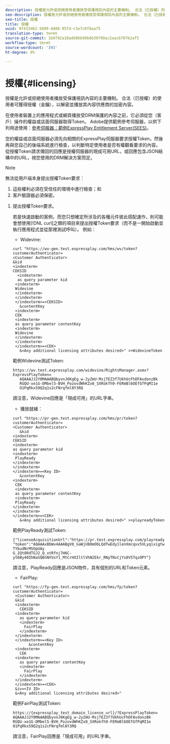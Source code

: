 ```yaml
---
description: 授權是允許或拒絕使用者播放受保護視訊內容的主要機制。 合法（已授權）的使用者可獲得授權（金鑰），以解密並播放其內容供應商的加密內容。
seo-description: 授權是允許或拒絕使用者播放受保護視訊內容的主要機制。 合法（已授權）的使用者可獲得授權（金鑰），以解密並播放其內容供應商的加密內容。
seo-title: 授權
title: 授權
uuid: 9f433d62-5609-4d88-95fd-c1e7c0f6aa75
translation-type: tm+mt
source-git-commit: 1b9792a10ad606b99b6639799ac2aacb707b2af5
workflow-type: tm+mt
source-wordcount: '393'
ht-degree: 0%

---
```



# 授權{#licensing}

授權是允許或拒絕使用者播放受保護視訊內容的主要機制。 合法（已授權）的使用者可獲得授權（金鑰），以解密並播放其內容供應商的加密內容。

在使用者裝置上的應用程式或網頁播放受DRM保護的內容之前，它必須從您（客戶）操作的權益或店面伺服器取得Token。 Adobe提供範例參考伺服器，以供下列用途使用：[參考伺服器：範例ExpressPlay Entitlement Server(SEES)](../../multi-drm-workflows/feature-topics/sees-reference-server.md)。

您的權益或店面伺服器必須先向相關的ExpressPlay伺服器要求授權Token，然後再與您自己的後端系統進行檢查，以判斷特定使用者是否有權觀看要求的內容。 從授權Token請求傳回的回應是授權伺服器的現成可用URL，或回應包含JSON結構中的URL，視您使用的DRM解決方案而定。

>[!NOTE]
>
>無法從用戶端本身提出授權Token要求：
>1. 這些權利必須在受信任的環境中進行檢查；和
>1. 客戶驗證器必須保密。


1. 提出授權Token要求。

   若是快速啟動的案例，而您只想確定所涉及的各種元件彼此搭配運作，則可能會想使用[!DNL curl]之類的項目來提出授權Token要求（而不是一開始啟動並執行應用程式並從那裡測試呼叫）。 例如：

   * Widevine:

   ```
   curl "https://wv-gen.test.expressplay.com/hms/wv/token?customerAuthenticator= 
   <Customer Authenticator> 
   &kid 
   <indexterm>
   CEKSID 
     <indexterm>
     as query parameter kid 
    <indexterm>
    Widevine 
    </indexterm> 
    </indexterm> 
    </indexterm>=<CEKSID> 
      &contentKey 
    <indexterm>
    CEK 
    <indexterm>
    as query parameter contentKey 
    <indexterm>
    Widevine 
    </indexterm> 
    </indexterm> 
    </indexterm>=<CEK> 
      &<Any additional licensing attributes desired>" >>WidevineToken 
   ```

   範例Widevine測試Token:

   ```
   https://wv.test.expressplay.com/widevine/RightsManager.asmx?ExpressPlayToken= 
      AQAAAJJ2Y0MAAABQbyvnJ6KgEg_w-2yZmU-MsjTEZ3f7UkhUcFhDFAvdonzBk 
      RGQU-xe1G-DMbel5-BVH_PozovdWhKZx0_SXRokfh9-FERmBl6OEfGfPqMI1e 
      O1PqRkx59Q2q1s2cFNrqfml8Y3RQ 
   ```

   請注意，Widevine回應是「現成可用」的URL字串。

   * 播放就緒：

   ```
   curl "https://pr-gen.test.expressplay.com/hms/pr/token?customerAuthenticator= 
   <Customer Authenticator> 
      &kid 
   <indexterm>
   CEKSID 
   <indexterm>
   as query parameter kid 
   <indexterm>
    PlayReady 
   </indexterm> 
   </indexterm> 
   </indexterm>=<Key ID> 
      &contentKey 
   <indexterm>
    CEK 
    <indexterm>
    as query parameter contentKey 
    <indexterm>
    PlayReady 
   </indexterm> 
   </indexterm> 
   </indexterm>=<CEK> 
      &<Any additional licensing attributes desired>" >>playreadyToken
   ```

   範例PlayReady測試Token:

   ```
   {"licenseAcquisitionUrl":"https://pr.test.expressplay.com/playready/RightsManager.asmx", 
   "token":"AQAAAxBbWv4AAABgV8_GaWjU80mObLQdfwEdy1lenXmcqvx5VLyqixigtwXLthzjPxq9QDT-TYbudNrMSOpUAy 
   G_2Qt8RdTGJ2_Q_xtRfnj7H6C-yt6By40IhNaSQ0nNYUsY1_MtCrHXIltlVhN2Ekr_RNyTNvCjYs0V5TqzOPY"} 
   ```

   請注意，PlayReady回應是JSON物件，具有個別的URL和Token元素。

   * FairPlay:

   ```
   curl "https://fp-gen.test.expressplay.com/hms/fp/token?customerAuthenticator= 
    <Customer Authenticator> 
    &kid 
    <indexterm>
      CEKSID 
    <indexterm>
      as query parameter kid 
      <indexterm>
        FairPlay 
      </indexterm> 
    </indexterm> 
    </indexterm>=<Key ID> 
          &contentKey 
    <indexterm>
      CEK 
    <indexterm>
      as query parameter contentKey 
      <indexterm>
        FairPlay 
      </indexterm> 
    </indexterm> 
    </indexterm>=<CEK> 
    &iv=<IV ID> 
    &<Any additional licensing attributes desired>"
   ```

   範例FairPlay測試Token:

   ```
   https://{expressplay_test_domain_license_url}/?ExpressPlayToken= 
   AQAAAJJ2Y0MAAABQbyvnJ6KgEg_w-2yZmU-MsjTEZ3f7UkhUcFhDFAvdonzBk 
   RGQU-xe1G-DMbel5-BVH_PozovdWhKZx0_SXRokfh9-FERmBl6OEfGfPqMI1e 
   O1PqRkx59Q2q1s2cFNrqfml8Y3RQ
   ```

   請注意，FairPlay回應是「現成可用」的URL字串。
